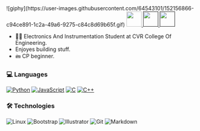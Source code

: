 
<div >
![giphy](https://user-images.githubusercontent.com/64543101/152156866-c94ce891-1c2a-49a6-9275-c84c8d69b65f.gif)
<a href="https://www.linkedin.com/in/sushantha-koonadi-9232a8186/" > <img width= "40" src="https://www.vectorlogo.zone/logos/linkedin/linkedin-tile.svg"> </a> 
<a href="" > <img width= "40" src="https://www.vectorlogo.zone/logos/twitter/twitter-tile.svg"> </a> 
<a href="" > <img width= "40" src="https://www.vectorlogo.zone/logos/instagram/instagram-icon.svg"> </a>
</div>

- 👨‍🎓 Electronics And Instrumentation Student at CVR College Of Engineering.
- Enjoyes building stuff.
- 🖮 CP beginner.


### 💻 Languages

[![Python](https://img.shields.io/badge/-Python-000?&logo=python)](https://github.com/GSri30?tab=repositories&q=&type=&language=python)
[![JavaScript](https://img.shields.io/badge/-JavaScript-000?&logo=JavaScript&logoColor=ddc508)](https://github.com/GSri30?tab=repositories&q=&type=&language=javascript)
[![C](https://img.shields.io/badge/-C-000?&logo=C)](https://github.com/GSri30?tab=repositories&q=&type=&language=c)
[![C++](https://img.shields.io/badge/-C++-000?&logo=c%2b%2b&logoColor=00599C)](https://github.com/GSri30?tab=repositories&q=&type=&language=c%2B%2B)

### 🛠 Technologies

![Linux](https://img.shields.io/badge/-Linux-000?&logo=Linux&logoColor=FCC624)
![Bootstrap](http://img.shields.io/badge/-Bootstrap-000?&logo=bootstrap)
![Illustrator](http://img.shields.io/badge/-Illustrator-000?&logo=adobe)
![Git](http://img.shields.io/badge/-Git-000?&logo=git)
![Markdown](http://img.shields.io/badge/-Markdown-000?&logo=markdown)


